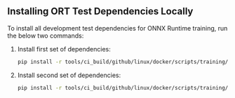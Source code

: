 ## Installing ORT Test Dependencies Locally

To install all development test dependencies for ONNX Runtime training, run the below two commands:

1. Install first set of dependencies:

   ```sh
   pip install -r tools/ci_build/github/linux/docker/scripts/training/requirements.txt
   ```
2. Install second set of dependencies:

   ```sh
   pip install -r tools/ci_build/github/linux/docker/scripts/training/secondary/requirements.txt
   ```
